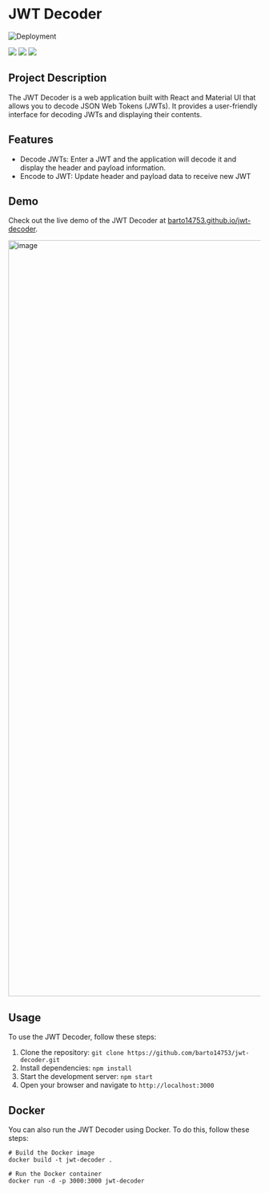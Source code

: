 # JWT Decoder

![Deployment](https://github.com/barto14753/jwt-decoder/actions/workflows/actions.yml/badge.svg)

[![](https://img.shields.io/badge/React-20232A?style=for-the-badge&logo=react&logoColor=61DAFB)]()
[![](https://img.shields.io/badge/JWT-000000?style=for-the-badge&logo=JSON%20web%20tokens&logoColor=white)]()
[![](https://img.shields.io/badge/Material%20UI-007FFF?style=for-the-badge&logo=mui&logoColor=white)]()

## Project Description

The JWT Decoder is a web application built with React and Material UI that allows you to decode JSON Web Tokens (JWTs). It provides a user-friendly interface for decoding JWTs and displaying their contents.

## Features

- Decode JWTs: Enter a JWT and the application will decode it and display the header and payload information.
- Encode to JWT: Update header and payload data to receive new JWT

## Demo

Check out the live demo of the JWT Decoder at [barto14753.github.io/jwt-decoder](https://barto14753.github.io/jwt-decoder).

<img width="1507" alt="image" src="https://github.com/barto14753/jwt-decoder/assets/56938330/12606105-773b-4feb-be00-cdeb8f6160de">

## Usage

To use the JWT Decoder, follow these steps:

1. Clone the repository: `git clone https://github.com/barto14753/jwt-decoder.git`
2. Install dependencies: `npm install`
3. Start the development server: `npm start`
4. Open your browser and navigate to `http://localhost:3000`

## Docker

You can also run the JWT Decoder using Docker. To do this, follow these steps:

```
# Build the Docker image
docker build -t jwt-decoder .

# Run the Docker container
docker run -d -p 3000:3000 jwt-decoder
```
